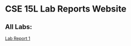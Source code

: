 # CSE 15L Lab Reports Website

## All Labs:
[Lab Report 1](https://njmorales.github.io/cse15l-lab-reports/lab-report-1-week-2.html)